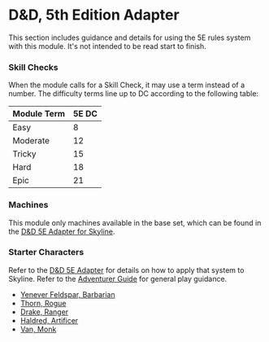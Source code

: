 # D&D, 5th Edition Adapter

This section includes guidance and details for using the 5E rules system with this module.
It's not intended to be read start to finish.

### Skill Checks

When the module calls for a Skill Check, it may use a term instead of a number.
The difficulty terms line up to DC according to the following table:

| Module Term | 5E DC |
| ----------- | ----- |
| Easy        | 8     |
| Moderate    | 12    |
| Tricky      | 15    |
| Hard        | 18    |
| Epic        | 21    |

### Machines

This module only machines available in the base set, which can be found in the [D&D 5E Adapter for Skyline](../../adapter/dnd5e).

### Starter Characters

Refer to the [D&D 5E Adapter](../../adapter/dnd5e) for details on how to apply that system to Skyline.
Refer to the [Adventurer Guide](../../guide/adventurer) for general play guidance.

* [Yenever Feldspar, Barbarian](606-barbarian.md)
* [Thorn, Rogue](607-rogue.md)
* [Drake, Ranger](608-ranger.md)
* [Haldred, Artificer](609-artificer.md)
* [Van, Monk](610-monk.md)
